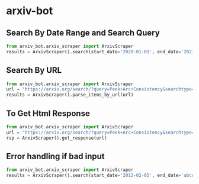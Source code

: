 # arxiv-bot

## Search By Date Range and Search Query

```python
from arxiv_bot.arxiv_scraper import ArxivScraper
results = ArxivScraper().search(start_date='2020-01-01', end_date='2021-02-01', category_id='cs.AI')
```


## Search By URL

```python
from arxiv_bot.arxiv_scraper import ArxivScraper
url = "https://arxiv.org/search/?query=Peek+Arc+Consistency&searchtype=all&abstracts=show&order=submitted_date&size=200"
results = ArxivScraper().parse_items_by_url(url)
```


## To Get Html Response

```python
from arxiv_bot.arxiv_scraper import ArxivScraper
url = "https://arxiv.org/search/?query=Peek+Arc+Consistency&searchtype=all&abstracts=show&order=submitted_date&size=200"
rsp = ArxivScraper().get_response(url)
```


## Error handling if bad input

```python
from arxiv_bot.arxiv_scraper import ArxivScraper
results = ArxivScraper().search(start_date='2012-02-05', end_date='abcd', category_id='cs.AI')
```
